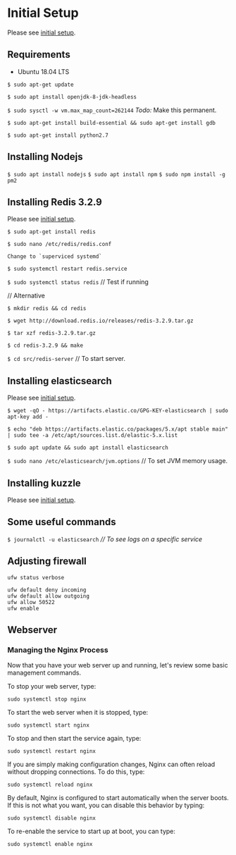 # Initial Setup

Please see [initial setup](https://www.digitalocean.com/community/tutorials/initial-server-setup-with-ubuntu-18-04).

## Requirements

- Ubuntu 18.04 LTS

`$ sudo apt-get update`

`$ sudo apt install openjdk-8-jdk-headless`

`$ sudo sysctl -w vm.max_map_count=262144` *Todo:* Make this permanent.

`$ sudo apt-get install build-essential && sudo apt-get install gdb`

`$ sudo apt-get install python2.7`

## Installing Nodejs

`$ sudo apt install nodejs`
`$ sudo apt install npm`
`$ sudo npm install -g pm2`

## Installing Redis 3.2.9

Please see [initial setup](https://www.digitalocean.com/community/tutorials/how-to-install-and-secure-redis-on-ubuntu-18-04).

`$ sudo apt-get install redis`

`$ sudo nano /etc/redis/redis.conf`

    Change to `superviced systemd`

`$ sudo systemctl restart redis.service`

`$ sudo systemctl status redis` // Test if running

// Alternative

`$ mkdir redis && cd redis`

`$ wget http://download.redis.io/releases/redis-3.2.9.tar.gz`

`$ tar xzf redis-3.2.9.tar.gz`

`$ cd redis-3.2.9 && make`

`$ cd src/redis-server` // To start server.

## Installing elasticsearch

Please see [initial setup](https://www.digitalocean.com/community/tutorials/how-to-install-elasticsearch-logstash-and-kibana-elastic-stack-on-ubuntu-18-04).

`$ wget -qO - https://artifacts.elastic.co/GPG-KEY-elasticsearch | sudo apt-key add -`

`$ echo "deb https://artifacts.elastic.co/packages/5.x/apt stable main" | sudo tee -a /etc/apt/sources.list.d/elastic-5.x.list`

`$ sudo apt update && sudo apt install elasticsearch`

`$ sudo nano /etc/elasticsearch/jvm.options` // To set JVM memory usage.

## Installing kuzzle

Please see [initial setup](https://docs.kuzzle.io/guide/1/essentials/installing-kuzzle/).

## Some useful commands

`$ journalctl -u elasticsearch` *// To see logs on a specific service*

## Adjusting firewall

    ufw status verbose

    ufw default deny incoming
    ufw default allow outgoing
    ufw allow 50522
    ufw enable

## Webserver

### Managing the Nginx Process
Now that you have your web server up and running, let's review some basic management commands.

To stop your web server, type:

    sudo systemctl stop nginx

To start the web server when it is stopped, type:

    sudo systemctl start nginx

To stop and then start the service again, type:

    sudo systemctl restart nginx

If you are simply making configuration changes, Nginx can often reload without dropping connections. To do this, type:

    sudo systemctl reload nginx

By default, Nginx is configured to start automatically when the server boots. If this is not what you want, you can disable this behavior by typing:

    sudo systemctl disable nginx

To re-enable the service to start up at boot, you can type:

    sudo systemctl enable nginx